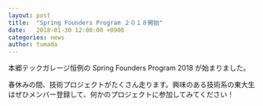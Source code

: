 ```yaml
---
layout: post
title:  "Spring Founders Program ２０１８開始"
date:   2018-01-30 12:00:00 +0900
categories: news
author: tumada
---
```


本郷テックガレージ恒例の Spring Founders Program 2018 が始まりました。

春休みの間、技術プロジェクトがたくさん走ります。興味のある技術系の東大生はぜひメンバー登録して、何かのプロジェクトに参加してみてください！